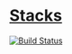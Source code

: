 # [Stacks](https://hivetech.github.io/stacks/)

[![Build Status](https://travis-ci.org/hivetech/stacks.svg?branch=master)](https://travis-ci.org/hivetech/stacks)

